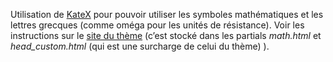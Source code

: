 Utilisation de [KateX](https://katex.org/) pour pouvoir utiliser les symboles mathématiques et les lettres grecques (comme oméga pour les unités de résistance). Voir les instructions sur le [site du thème](https://themes.gohugo.io//theme/materialize-bp-hugo-theme/2019/03/math-typesetting/) (c’est stocké dans les partials *math.html* et *head_custom.html* (qui est une surcharge de celui du thème) ).



